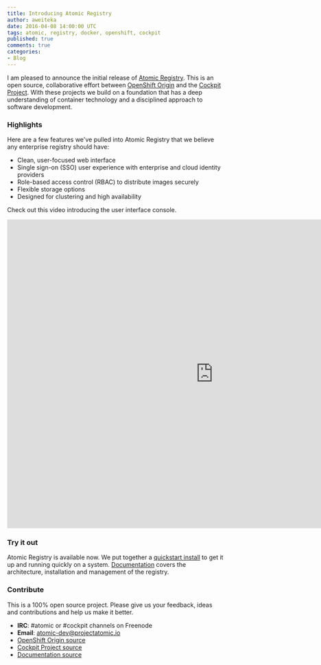 ```yaml
---
title: Introducing Atomic Registry
author: aweiteka
date: 2016-04-08 14:00:00 UTC
tags: atomic, registry, docker, openshift, cockpit
published: true
comments: true
categories:
- Blog
---
```


I am pleased to announce the initial release of [Atomic Registry](http://www.projectatomic.io/registry/).
This is an open source, collaborative effort between [OpenShift Origin](https://www.openshift.org/) and the [Cockpit Project](http://cockpit-project.org/). With these projects we build on a
foundation that has a deep understanding of container technology and a disciplined
approach to software development.

### Highlights

Here are a few features we've pulled into Atomic Registry that we believe any enterprise registry should have:

* Clean, user-focused web interface
* Single sign-on (SSO) user experience with enterprise and cloud identity providers
* Role-based access control (RBAC) to distribute images securely
* Flexible storage options
* Designed for clustering and high availability

Check out this video introducing the user interface console.

<iframe width="960" height="720" src="https://www.youtube.com/embed/YzkjJo7DNMU" frameborder="0" allowfullscreen></iframe>

### Try it out

Atomic Registry is available now. We put together a [quickstart install](http://docs.projectatomic.io/registry/latest/registry_quickstart/administrators/index.html)
to get it up and running quickly on a system. [Documentation](http://docs.projectatomic.io/registry/) covers the architecture,
installation and management of the registry.

### Contribute

This is a 100% open source project. Please give us your feedback, ideas and contributions and help us make it better.

* **IRC**: #atomic or #cockpit channels on Freenode
* **Email**: [atomic-dev@projectatomic.io](mailto:atomic-dev@projectatomic.io)
* [OpenShift Origin source](https://github.com/openshift/origin/)
* [Cockpit Project source](https://github.com/cockpit-project/cockpit)
* [Documentation source](https://github.com/openshift/openshift-docs)
